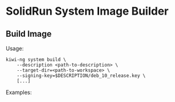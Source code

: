 # SolidRun System Image Builder

## Build Image

Usage:

    kiwi-ng system build \
    	--description <path-to-description> \
    	--target-dir=<path-to-workspace> \
    	--signing-key=$DESCRIPTION/deb_10_release.key \
    	[...]

Examples:

